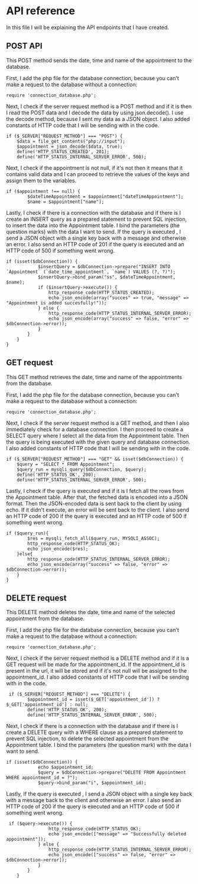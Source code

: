 # API reference

In this file I will be explaining the API endpoints that I have created.

## POST API

This POST method sends the date, time and name of the appointment to the database.

First, I add the php file for the database connection, because you can't make a request to the database without a
connection:
```
require 'connection_database.php';

```

Next, I check if the server request method is a POST method and if it is then I read the POST data and I decode the data
by using  json.decode(). I use the decode method, because I sent my data as a JSON object. I also added constants of HTTP
code that I will be sending with in the code.
```
if ($_SERVER["REQUEST_METHOD"] === "POST") {
    $data = file_get_contents("php://input");
    $appointment = json_decode($data, true);
    define('HTTP_STATUS_CREATED', 201);
    define('HTTP_STATUS_INTERNAL_SERVER_ERROR', 500);
```
Next, I check if the appointment is not null, if it's not then it means that it contains valid data and I can proceed to
retrieve the values of the keys and assign them to the variables.
```
if ($appointment !== null) {
        $dateTimeAppointment = $appointment["dateTimeAppointment"];
        $name = $appointment["name"];
```
Lastly, I check if there is a connection with the database and if there is I create an INSERT query as a prepared statement
to prevent SQL injection, to insert the data into the Appointment table. I bind the parameters (the question marks) with
the data I want to send. If the query is executed , I send a JSON object with a single key back with a message and
otherwise an error. I also send an HTTP code of 201 if the query is executed and an HTTP code of 500 if something went wrong.
```
if (isset($dbConnection)) {
            $insertQuery = $dbConnection->prepare("INSERT INTO `Appointment` (`date_time_appointment`, `name`) VALUES (?, ?)");
            $insertQuery->bind_param("ss", $dateTimeAppointment, $name);
            if ($insertQuery->execute()) {
                http_response_code(HTTP_STATUS_CREATED);
                echo json_encode(array("succes" => true, "message" => "Appointment is added succesfully!"));
            } else {
                http_response_code(HTTP_STATUS_INTERNAL_SERVER_ERROR);
                echo json_encode(array("success" => false, "error" => $dbConnection->error));
            }
        }
    }
}
```

## GET request

This GET method retrieves the date, time and name of the appointments from the database.

First, I add the php file for the database connection, because you can't make a request to the database without a
connection:
```
require 'connection_database.php';

```
Next, I check if the server request method is a GET method, and then I also immediately check for a database connection.
I then proceed to create a SELECT query where I select all the data from the Appointment table. Then the query is being
executed with the given query and database connection. I also added constants of HTTP code that I will be sending with
in the code.
```
if ($_SERVER["REQUEST_METHOD"] === "GET" && isset($dbConnection)) {
    $query = "SELECT * FROM Appointment";
    $query_run = mysqli_query($dbConnection, $query);
    define('HTTP_STATUS_OK', 200);
    define('HTTP_STATUS_INTERNAL_SERVER_ERROR', 500);
```

Lastly, I check if the query is executed and if it is I fetch all the rows from the Appointment table. After that, the
fetched data is encoded into a JSON format. Then the JSON-encoded data is sent back to the client by using echo. If it
didn't execute, an error will be sent back to the client. I also send an HTTP code of 200 if the query is executed and 
an HTTP code of 500 if something went wrong.

```
if ($query_run){
        $res = mysqli_fetch_all($query_run, MYSQLI_ASSOC);
        http_response_code(HTTP_STATUS_OK);
        echo json_encode($res);
    }else{
        http_response_code(HTTP_STATUS_INTERNAL_SERVER_ERROR);
        echo json_encode(array("success" => false, "error" => $dbConnection->error));
    }
}
```

## DELETE request

This DELETE method deletes the date, time and name of the selected appointment from the database.

First, I add the php file for the database connection, because you can't make a request to the database without a
connection:
```
require 'connection_database.php';

```

Next, I check if the server request method is a DELETE method and if it is a GET request will be made for the
appointment_id. If the appointment_id is present in the url, it will be stored and if it's not null will be assigned to
the appointment_id. I also added constants of HTTP code that I will be sending with in the code.

```
 if ($_SERVER["REQUEST_METHOD"] === "DELETE") {
        $appointment_id = isset($_GET['appointment_id']) ? $_GET['appointment_id'] : null;
        define('HTTP_STATUS_OK', 200);
        define('HTTP_STATUS_INTERNAL_SERVER_ERROR', 500);
```
Next, I check if there is a connection with the database and if there is I create a DELETE query with a WHERE clause as
a prepared statement to prevent SQL injection, to delete the selected appointment from the Appointment table. I bind the
parameters (the question mark) with the data I want to send.
```
if (isset($dbConnection)) {
            echo $appointment_id;
            $query = $dbConnection->prepare("DELETE FROM Appointment WHERE appointment_id = ?");
            $query->bind_param("i", $appointment_id);
```

Lastly, If the query is executed , I send a JSON object with a single key back with a message back to the client
and otherwise an error. I also send an HTTP code of 200 if the query is executed and an HTTP code of 500 if something 
went wrong.

```
 if ($query->execute()) {
                http_response_code(HTTP_STATUS_OK);
                echo json_encode(["message" => "Successfully deleted appointment"]);
            } else {
                http_response_code(HTTP_STATUS_INTERNAL_SERVER_ERROR);
                echo json_encode(["success" => false, "error" => $dbConnection->error]);
            }
        }
    }
```